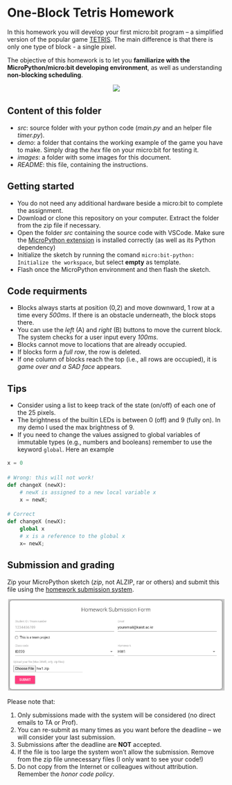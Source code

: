 # One-Block Tetris Homework

In this homework you will develop your first micro:bit program &ndash; a simplified version of the popular game [TETRIS](https://en.wikipedia.org/wiki/Tetris). The main difference is that there is only one type of block - a single pixel.

The objective of this homework is to let you **familiarize with the MicroPython/micro:bit developing environment**, as well as understanding **non-blocking scheduling**.

<p align="center">
<img src="images/tetris.gif" width="500" />
</p>

## Content of this folder

- _src_: source folder with your python code (_main.py_ and an helper file _timer.py_).
- _demo_: a folder that contains the working example of the game you have to make. Simply drag the _hex_ file on your micro:bit for testing it.
- _images_: a folder with some images for this document.
- _README_: this file, containing the instructions.

## Getting started

- You do not need any additional hardware beside a micro:bit to complete the assignment.
- Download or clone this repository on your computer. Extract the folder from the zip file if necessary.
- Open the folder _src_ containing the source code with VSCode. Make sure the [MicroPython extension](https://marketplace.visualstudio.com/items?itemName=MAKinteract.micro-bit-python) is installed correctly (as well as its Python dependency)
- Initialize the sketch by running the comand `micro:bit-python: Initialize the workspace`, but select **empty** as template.
- Flash once the MicroPython environment and then flash the sketch.

## Code requirments

- Blocks always starts at position (0,2) and move downward, 1 row at a time every _500ms_. If there is an obstacle underneath, the block stops there.
- You can use the _left_ (A) and _right_ (B) buttons to move the current block. The system checks for a user input every _100ms_.
- Blocks cannot move to locations that are already occupied.
- If blocks form a _full row_, the row is deleted.
- If one column of blocks reach the top (i.e., all rows are occupied), it is _game over and a SAD face_ appears.

## Tips

- Consider using a list to keep track of the state (on/off) of each one of the 25 pixels.
- The brightness of the builtin LEDs is between 0 (off) and 9 (fully on). In my demo I used the max brightness of 9.
- If you need to change the values assigned to global variables of immutable types (e.g., numbers and booleans) remember to use the keyword `global`. Here an example

```python
x = 0

# Wrong: this will not work!
def changeX (newX):
    # newX is assigned to a new local variable x
    x = newX;

# Correct
def changeX (newX):
    global x
    # x is a reference to the global x
    x= newX;
```

## Submission and grading

Zip your MicroPython sketch (_zip_, not ALZIP, rar or others) and submit this file using the [homework submission system](homework.prototyping.id).

<p align="center">
<img src="images/hwsystem.png" width="500" />
</p>

Please note that:

1. Only submissions made with the system will be considered (no direct emails to TA or Prof).
2. You can re-submit as many times as you want before the deadline &ndash; we will consider your last submission.
3. Submissions after the deadline are **NOT** accepted.
4. If the file is too large the system won’t allow the submission. Remove from the zip file unnecessary files (I only want to see your code!)
5. Do not copy from the Internet or colleagues without attribution. Remember the _honor code policy_.

